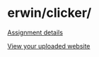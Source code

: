 # erwin/clicker/

[Assignment details](/homework/clicker)

[View your uploaded website](http://cfc2017.mpaulweeks.com/students/erwin/clicker/)
